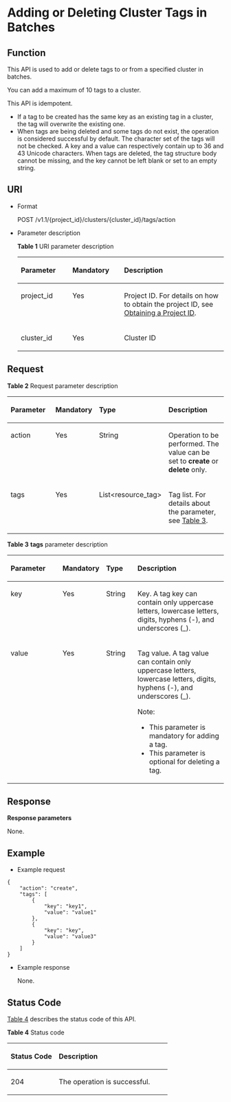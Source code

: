 # Adding or Deleting Cluster Tags in Batches<a name="EN-US_TOPIC_0172486186"></a>

## Function<a name="s4969c1be9a19479d9af7069822fdb764"></a>

This API is used to add or delete tags to or from a specified cluster in batches.

You can add a maximum of 10 tags to a cluster.

This API is idempotent.

-   If a tag to be created has the same key as an existing tag in a cluster, the tag will overwrite the existing one.
-   When tags are being deleted and some tags do not exist, the operation is considered successful by default. The character set of the tags will not be checked. A key and a value can respectively contain up to 36 and 43 Unicode characters. When tags are deleted, the tag structure body cannot be missing, and the key cannot be left blank or set to an empty string.

## URI<a name="s7e1e6a97191e4347941ecfc96abd3c77"></a>

-   Format

    POST /v1.1/\{project\_id\}/clusters/\{cluster\_id\}/tags/action

-   Parameter description

    **Table  1**  URI parameter description

    <a name="tf3254cc0bddd4ce1a9b92cb40f6de853"></a>
    <table><thead align="left"><tr id="r2e84186059434d99b8c742382b0fee81"><th class="cellrowborder" valign="top" width="25%" id="mcps1.2.4.1.1"><p id="ade38f74c59ce41faa66bfe43bc20a96a"><a name="ade38f74c59ce41faa66bfe43bc20a96a"></a><a name="ade38f74c59ce41faa66bfe43bc20a96a"></a><strong id="b1446111496168"><a name="b1446111496168"></a><a name="b1446111496168"></a>Parameter</strong></p>
    </th>
    <th class="cellrowborder" valign="top" width="25%" id="mcps1.2.4.1.2"><p id="en-us_topic_0110707084_p388412816227"><a name="en-us_topic_0110707084_p388412816227"></a><a name="en-us_topic_0110707084_p388412816227"></a><strong id="b19942165271618"><a name="b19942165271618"></a><a name="b19942165271618"></a>Mandatory</strong></p>
    </th>
    <th class="cellrowborder" valign="top" width="50%" id="mcps1.2.4.1.3"><p id="a032b43d71d3246f3991872e84aaadb53"><a name="a032b43d71d3246f3991872e84aaadb53"></a><a name="a032b43d71d3246f3991872e84aaadb53"></a><strong id="b1169245617167"><a name="b1169245617167"></a><a name="b1169245617167"></a>Description</strong></p>
    </th>
    </tr>
    </thead>
    <tbody><tr id="ree613defae51403cb54596766e6645ce"><td class="cellrowborder" valign="top" width="25%" headers="mcps1.2.4.1.1 "><p id="a881b5bd84a2f4a0d9afdeb545ba6eef9"><a name="a881b5bd84a2f4a0d9afdeb545ba6eef9"></a><a name="a881b5bd84a2f4a0d9afdeb545ba6eef9"></a>project_id</p>
    </td>
    <td class="cellrowborder" valign="top" width="25%" headers="mcps1.2.4.1.2 "><p id="aa916f1d130ea49498084b3ba255cfd9c"><a name="aa916f1d130ea49498084b3ba255cfd9c"></a><a name="aa916f1d130ea49498084b3ba255cfd9c"></a>Yes</p>
    </td>
    <td class="cellrowborder" valign="top" width="50%" headers="mcps1.2.4.1.3 "><p id="aea751a56ac34435ca4eafc4850a8e492"><a name="aea751a56ac34435ca4eafc4850a8e492"></a><a name="aea751a56ac34435ca4eafc4850a8e492"></a>Project ID. For details on how to obtain the project ID, see <a href="obtaining-a-project-id.md">Obtaining a Project ID</a>.</p>
    </td>
    </tr>
    <tr id="rb0e1b8eddea44717be151f0638fbdeed"><td class="cellrowborder" valign="top" width="25%" headers="mcps1.2.4.1.1 "><p id="en-us_topic_0110707084_p288462815221"><a name="en-us_topic_0110707084_p288462815221"></a><a name="en-us_topic_0110707084_p288462815221"></a>cluster_id</p>
    </td>
    <td class="cellrowborder" valign="top" width="25%" headers="mcps1.2.4.1.2 "><p id="abdbf690e3661474bbb1052629f8f6f1e"><a name="abdbf690e3661474bbb1052629f8f6f1e"></a><a name="abdbf690e3661474bbb1052629f8f6f1e"></a>Yes</p>
    </td>
    <td class="cellrowborder" valign="top" width="50%" headers="mcps1.2.4.1.3 "><p id="en-us_topic_0110707084_p78845285227"><a name="en-us_topic_0110707084_p78845285227"></a><a name="en-us_topic_0110707084_p78845285227"></a>Cluster ID</p>
    </td>
    </tr>
    </tbody>
    </table>


## Request<a name="s6d1b0cc8a05a4f2aba89dbb8a107a8c6"></a>

**Table  2**  Request parameter description

<a name="table14432239181616"></a>
<table><thead align="left"><tr id="r77cc1fcfa9db457da93d35e4eb787815"><th class="cellrowborder" valign="top" width="25%" id="mcps1.2.5.1.1"><p id="a21974b0943aa4cb6a12f14d29817a199"><a name="a21974b0943aa4cb6a12f14d29817a199"></a><a name="a21974b0943aa4cb6a12f14d29817a199"></a><strong id="b6289731687"><a name="b6289731687"></a><a name="b6289731687"></a>Parameter</strong></p>
</th>
<th class="cellrowborder" valign="top" width="15%" id="mcps1.2.5.1.2"><p id="a89bdd7658a454789ba35ec57206f51df"><a name="a89bdd7658a454789ba35ec57206f51df"></a><a name="a89bdd7658a454789ba35ec57206f51df"></a><strong id="b14395575811"><a name="b14395575811"></a><a name="b14395575811"></a>Mandatory</strong></p>
</th>
<th class="cellrowborder" valign="top" width="15%" id="mcps1.2.5.1.3"><p id="a4c90654eaeb84e0fb1f95bcd07c315ca"><a name="a4c90654eaeb84e0fb1f95bcd07c315ca"></a><a name="a4c90654eaeb84e0fb1f95bcd07c315ca"></a><strong id="b753844833016"><a name="b753844833016"></a><a name="b753844833016"></a>Type</strong></p>
</th>
<th class="cellrowborder" valign="top" width="45%" id="mcps1.2.5.1.4"><p id="a4a95222fe65145f5a74573043ef0929f"><a name="a4a95222fe65145f5a74573043ef0929f"></a><a name="a4a95222fe65145f5a74573043ef0929f"></a><strong id="b27056107814"><a name="b27056107814"></a><a name="b27056107814"></a>Description</strong></p>
</th>
</tr>
</thead>
<tbody><tr id="row74701412153511"><td class="cellrowborder" valign="top" width="25%" headers="mcps1.2.5.1.1 "><p id="en-us_topic_0110707084_p511118336479"><a name="en-us_topic_0110707084_p511118336479"></a><a name="en-us_topic_0110707084_p511118336479"></a>action</p>
</td>
<td class="cellrowborder" valign="top" width="15%" headers="mcps1.2.5.1.2 "><p id="en-us_topic_0110707084_p91125331476"><a name="en-us_topic_0110707084_p91125331476"></a><a name="en-us_topic_0110707084_p91125331476"></a>Yes</p>
</td>
<td class="cellrowborder" valign="top" width="15%" headers="mcps1.2.5.1.3 "><p id="abc04c3b98e384b05a9b5c16cb5760b14"><a name="abc04c3b98e384b05a9b5c16cb5760b14"></a><a name="abc04c3b98e384b05a9b5c16cb5760b14"></a>String</p>
</td>
<td class="cellrowborder" valign="top" width="45%" headers="mcps1.2.5.1.4 "><p id="p2803193053319"><a name="p2803193053319"></a><a name="p2803193053319"></a>Operation to be performed. The value can be set to <strong id="b842352706101829"><a name="b842352706101829"></a><a name="b842352706101829"></a>create</strong> or <strong id="b842352706101833"><a name="b842352706101833"></a><a name="b842352706101833"></a>delete</strong> only.</p>
</td>
</tr>
<tr id="row1928473143317"><td class="cellrowborder" valign="top" width="25%" headers="mcps1.2.5.1.1 "><p id="a53353f8c43234b49bebf1528691aadd3"><a name="a53353f8c43234b49bebf1528691aadd3"></a><a name="a53353f8c43234b49bebf1528691aadd3"></a>tags</p>
</td>
<td class="cellrowborder" valign="top" width="15%" headers="mcps1.2.5.1.2 "><p id="a1da3b045858d4d998d6f3bf94bbeef19"><a name="a1da3b045858d4d998d6f3bf94bbeef19"></a><a name="a1da3b045858d4d998d6f3bf94bbeef19"></a>Yes</p>
</td>
<td class="cellrowborder" valign="top" width="15%" headers="mcps1.2.5.1.3 "><p id="a8de69057efac4661aa74d763f46fe772"><a name="a8de69057efac4661aa74d763f46fe772"></a><a name="a8de69057efac4661aa74d763f46fe772"></a>List&lt;resource_tag&gt;</p>
</td>
<td class="cellrowborder" valign="top" width="45%" headers="mcps1.2.5.1.4 "><p id="p828412312331"><a name="p828412312331"></a><a name="p828412312331"></a>Tag list. For details about the parameter, see <a href="#table102451749203418">Table 3</a>.</p>
</td>
</tr>
</tbody>
</table>

**Table  3** **tags**  parameter description

<a name="table102451749203418"></a>
<table><thead align="left"><tr id="row11245134983416"><th class="cellrowborder" valign="top" width="25%" id="mcps1.2.5.1.1"><p id="p11245549153412"><a name="p11245549153412"></a><a name="p11245549153412"></a>Parameter</p>
</th>
<th class="cellrowborder" valign="top" width="15%" id="mcps1.2.5.1.2"><p id="p15245164911342"><a name="p15245164911342"></a><a name="p15245164911342"></a><strong id="b1440201916"><a name="b1440201916"></a><a name="b1440201916"></a>Mandatory</strong></p>
</th>
<th class="cellrowborder" valign="top" width="15%" id="mcps1.2.5.1.3"><p id="p02452491347"><a name="p02452491347"></a><a name="p02452491347"></a><strong id="b1388784780"><a name="b1388784780"></a><a name="b1388784780"></a>Type</strong></p>
</th>
<th class="cellrowborder" valign="top" width="45%" id="mcps1.2.5.1.4"><p id="p4245104914346"><a name="p4245104914346"></a><a name="p4245104914346"></a><strong id="b1269291241"><a name="b1269291241"></a><a name="b1269291241"></a>Description</strong></p>
</th>
</tr>
</thead>
<tbody><tr id="row624504943418"><td class="cellrowborder" valign="top" width="25%" headers="mcps1.2.5.1.1 "><p id="p4245114911345"><a name="p4245114911345"></a><a name="p4245114911345"></a>key</p>
</td>
<td class="cellrowborder" valign="top" width="15%" headers="mcps1.2.5.1.2 "><p id="p2024534963413"><a name="p2024534963413"></a><a name="p2024534963413"></a>Yes</p>
</td>
<td class="cellrowborder" valign="top" width="15%" headers="mcps1.2.5.1.3 "><p id="p12245164933414"><a name="p12245164933414"></a><a name="p12245164933414"></a>String</p>
</td>
<td class="cellrowborder" valign="top" width="45%" headers="mcps1.2.5.1.4 "><p id="p182451949113418"><a name="p182451949113418"></a><a name="p182451949113418"></a>Key. A tag key can contain only uppercase letters, lowercase letters, digits, hyphens (-), and underscores (_).</p>
</td>
</tr>
<tr id="row9245164914346"><td class="cellrowborder" valign="top" width="25%" headers="mcps1.2.5.1.1 "><p id="p17246104915345"><a name="p17246104915345"></a><a name="p17246104915345"></a>value</p>
</td>
<td class="cellrowborder" valign="top" width="15%" headers="mcps1.2.5.1.2 "><p id="p122465497341"><a name="p122465497341"></a><a name="p122465497341"></a>Yes</p>
</td>
<td class="cellrowborder" valign="top" width="15%" headers="mcps1.2.5.1.3 "><p id="p52469499349"><a name="p52469499349"></a><a name="p52469499349"></a>String</p>
</td>
<td class="cellrowborder" valign="top" width="45%" headers="mcps1.2.5.1.4 "><p id="p3246174915343"><a name="p3246174915343"></a><a name="p3246174915343"></a>Tag value. A tag value can contain only uppercase letters, lowercase letters, digits, hyphens (-), and underscores (_).</p>
<p id="p20457145933916"><a name="p20457145933916"></a><a name="p20457145933916"></a>Note:</p>
<a name="ul1592490114013"></a><a name="ul1592490114013"></a><ul id="ul1592490114013"><li>This parameter is mandatory for adding a tag.</li><li>This parameter is optional for deleting a tag.</li></ul>
</td>
</tr>
</tbody>
</table>

## Response<a name="s7889c008f458454892786e0168d76047"></a>

**Response parameters**

None.

## Example<a name="s49ceead68c9642a59eb5d3ddc20f81c2"></a>

-   Example request

```
{ 
    "action": "create", 
    "tags": [ 
        { 
            "key": "key1", 
            "value": "value1" 
        }, 
        { 
            "key": "key", 
            "value": "value3" 
        } 
    ] 
} 
```

-   Example response

    None.


## Status Code<a name="se40bddf775334160bff30d5c6259c3f3"></a>

[Table 4](#t8387a0fadf974df1925645625284999c)  describes the status code of this API.

**Table  4**  Status code

<a name="t8387a0fadf974df1925645625284999c"></a>
<table><thead align="left"><tr id="r940e742a18ba4bb1b68472e1d18a01d1"><th class="cellrowborder" valign="top" width="30%" id="mcps1.2.3.1.1"><p id="a7e168e3e863f4836be71177c7b7865f8"><a name="a7e168e3e863f4836be71177c7b7865f8"></a><a name="a7e168e3e863f4836be71177c7b7865f8"></a><strong id="b1359719161283"><a name="b1359719161283"></a><a name="b1359719161283"></a>Status Code</strong></p>
</th>
<th class="cellrowborder" valign="top" width="70%" id="mcps1.2.3.1.2"><p id="adb382a0290854ac191b3766fa8589fd8"><a name="adb382a0290854ac191b3766fa8589fd8"></a><a name="adb382a0290854ac191b3766fa8589fd8"></a><strong id="b8950181816815"><a name="b8950181816815"></a><a name="b8950181816815"></a>Description</strong></p>
</th>
</tr>
</thead>
<tbody><tr id="rfdbdcd9448224fc7859434ea27e4fa60"><td class="cellrowborder" valign="top" width="30%" headers="mcps1.2.3.1.1 "><p id="ab74c60350a4644c0843fb5f83c2f8a2c"><a name="ab74c60350a4644c0843fb5f83c2f8a2c"></a><a name="ab74c60350a4644c0843fb5f83c2f8a2c"></a>204</p>
</td>
<td class="cellrowborder" valign="top" width="70%" headers="mcps1.2.3.1.2 "><p id="en-us_topic_0110707084_p39771881331"><a name="en-us_topic_0110707084_p39771881331"></a><a name="en-us_topic_0110707084_p39771881331"></a>The operation is successful.</p>
</td>
</tr>
</tbody>
</table>

